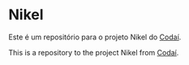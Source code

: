 # Nikel

Este é um repositório para o projeto Nikel do [Codaí](https://campanha.growdev.com.br/codaigratuito).

This is a repository to the project Nikel from [Codaí](https://campanha.growdev.com.br/codaigratuito).
